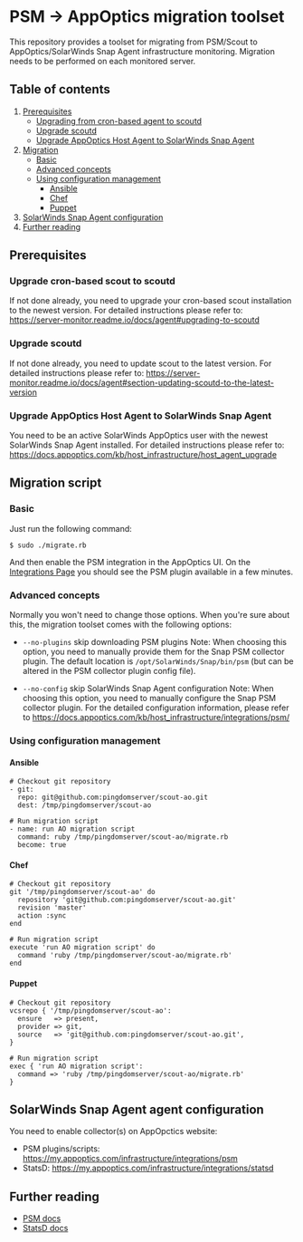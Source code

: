 # PSM -> AppOptics migration toolset

This repository provides a toolset for migrating from PSM/Scout to AppOptics/SolarWinds Snap Agent infrastructure monitoring.
Migration needs to be performed on each monitored server.

## Table of contents

1. [Prerequisites](#prerequisites)
	- [Upgrading from cron-based agent to scoutd](#upgrade-cron-based-agent-to-scoutd)
	- [Upgrade scoutd](#upgrade-scoutd)
	- [Upgrade AppOptics Host Agent to SolarWinds Snap Agent](#upgrade-appoptics-host-agent-to-solarwinds-snap-agent)
2. [Migration](#migration-script)
	- [Basic](#basic)
	- [Advanced concepts](#advanced-concepts)
	- [Using configuration management](#using-configuration-management)
		- [Ansible](#ansible)
		- [Chef](#chef)
		- [Puppet](#puppet)
3. [SolarWinds Snap Agent configuration](#solarwinds-snap-agent-configuration)
4. [Further reading](#further-reading)


## Prerequisites

### Upgrade cron-based scout to scoutd

If not done already, you need to upgrade your cron-based scout installation to the newest version.
For detailed instructions please refer to: https://server-monitor.readme.io/docs/agent#upgrading-to-scoutd

### Upgrade scoutd

If not done already, you need to update scout to the latest version.
For detailed instructions please refer to: https://server-monitor.readme.io/docs/agent#section-updating-scoutd-to-the-latest-version

### Upgrade AppOptics Host Agent to SolarWinds Snap Agent

You need to be an active SolarWinds AppOptics user with the newest SolarWinds Snap Agent installed.
For detailed instructions please refer to: https://docs.appoptics.com/kb/host_infrastructure/host_agent_upgrade

## Migration script

### Basic

Just run the following command:

	$ sudo ./migrate.rb

And then enable the PSM integration in the AppOptics UI. On the [Integrations Page](https://my.appoptics.com/infrastructure/integrations) you should see the PSM plugin available in a few minutes.

### Advanced concepts

Normally you won't need to change those options.
When you're sure about this, the migration toolset comes with the following options:

  * `--no-plugins`
skip downloading PSM plugins
Note: When choosing this option, you need to manually provide them for the Snap PSM collector plugin. The default location is `/opt/SolarWinds/Snap/bin/psm` (but can be altered in the PSM collector plugin config file).

  * `--no-config`
skip SolarWinds Snap Agent configuration
Note: When choosing this option, you need to manually configure the Snap PSM collector plugin. For the detailed configuration information, please refer to https://docs.appoptics.com/kb/host_infrastructure/integrations/psm/

### Using configuration management

#### Ansible
```
# Checkout git repository
- git:
  repo: git@github.com:pingdomserver/scout-ao.git
  dest: /tmp/pingdomserver/scout-ao

# Run migration script
- name: run AO migration script
  command: ruby /tmp/pingdomserver/scout-ao/migrate.rb
  become: true
```
#### Chef
```
# Checkout git repository
git '/tmp/pingdomserver/scout-ao' do
  repository 'git@github.com:pingdomserver/scout-ao.git'
  revision 'master'
  action :sync
end

# Run migration script
execute 'run AO migration script' do
  command 'ruby /tmp/pingdomserver/scout-ao/migrate.rb'
end
```
#### Puppet
```
# Checkout git repository
vcsrepo { '/tmp/pingdomserver/scout-ao':
  ensure   => present,
  provider => git,
  source   => 'git@github.com:pingdomserver/scout-ao.git',
}

# Run migration script
exec { 'run AO migration script':
  command => 'ruby /tmp/pingdomserver/scout-ao/migrate.rb'
}
```

## SolarWinds Snap Agent agent configuration

You need to enable collector(s) on AppOpctics website:
* PSM plugins/scripts: https://my.appoptics.com/infrastructure/integrations/psm
* StatsD: https://my.appoptics.com/infrastructure/integrations/statsd

## Further reading

* [PSM docs](https://docs.appoptics.com/kb/host_infrastructure/integrations/psm)
* [StatsD docs](https://docs.appoptics.com/kb/host_infrastructure/integrations/tested/statsd)
